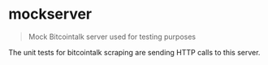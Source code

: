 # mockserver

> Mock Bitcointalk server used for testing purposes

The unit tests for bitcointalk scraping are sending HTTP calls to this server.
